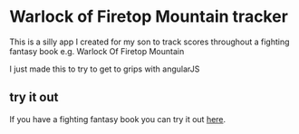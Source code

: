 Warlock of Firetop Mountain tracker
===================================

This is a silly app I created for my son to track scores throughout a fighting fantasy book 
e.g. Warlock Of Firetop Mountain 

I just made this to try to get to grips with angularJS

try it out
----------
If you have a fighting fantasy book you can try it out [here](http://dl.dropbox.com/u/26218407/wftm/index.html).
